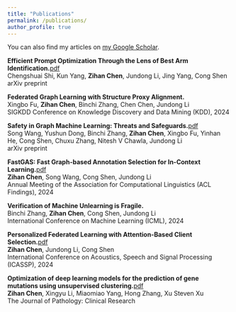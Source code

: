```yaml
---
title: "Publications"
permalink: /publications/
author_profile: true
---
```

You can also find my articles on [my Google Scholar](https://scholar.google.com/citations?user=ylbrk-oAAAAJ).

**Efficient Prompt Optimization Through the Lens of Best Arm Identification.**[pdf](https://arxiv.org/abs/2402.09723)<br>
Chengshuai Shi, Kun Yang, **Zihan Chen**, Jundong Li, Jing Yang, Cong Shen<br>
arXiv preprint

**Federated Graph Learning with Structure Proxy Alignment.**<br>
Xingbo Fu, **Zihan Chen**, Binchi Zhang, Chen Chen, Jundong Li<br>
SIGKDD Conference on Knowledge Discovery and Data Mining (KDD), 2024

**Safety in Graph Machine Learning: Threats and Safeguards.**[pdf](https://arxiv.org/abs/2405.11034)<br>
Song Wang, Yushun Dong, Binchi Zhang, **Zihan Chen**, Xingbo Fu, Yinhan He, Cong Shen, Chuxu Zhang, Nitesh V Chawla, Jundong Li<br>
arXiv preprint

**FastGAS: Fast Graph-based Annotation Selection for In-Context Learning.**[pdf](https://arxiv.org/abs/2406.03730)<br>
**Zihan Chen**, Song Wang, Cong Shen, Jundong Li<br>
Annual Meeting of the Association for Computational Linguistics (ACL Findings), 2024 

**Verification of Machine Unlearning is Fragile.**<br>
Binchi Zhang, **Zihan Chen**, Cong Shen, Jundong Li<br>
International Conference on Machine Learning (ICML), 2024

**Personalized Federated Learning with Attention-Based Client Selection.**[pdf](https://ieeexplore.ieee.org/stamp/stamp.jsp?arnumber=10447362)<br>
**Zihan Chen**, Jundong Li, Cong Shen<br>
International Conference on Acoustics, Speech and Signal Processing (ICASSP), 2024

**Optimization of deep learning models for the prediction of gene mutations using unsupervised clustering.**[pdf](https://pathsocjournals.onlinelibrary.wiley.com/doi/pdfdirect/10.1002/cjp2.302)<br>
**Zihan Chen**, Xingyu Li, Miaomiao Yang, Hong Zhang, Xu Steven Xu<br>
The Journal of Pathology: Clinical Research
